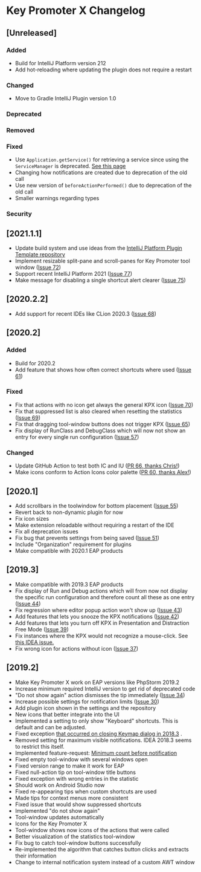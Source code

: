 # Key Promoter X Changelog

## [Unreleased]

### Added

- Build for IntelliJ Platform version 212
- Add hot-reloading where updating the plugin does not require a restart

### Changed

- Move to Gradle IntelliJ Plugin version 1.0

### Deprecated

### Removed

### Fixed

- Use `Application.getService()` for retrieving a service since using the `ServiceManager`
  is deprecated. [See this page](https://plugins.jetbrains.com/docs/intellij/plugin-services.html#retrieving-a-service)
- Changing how notifications are created due to deprecation of the old call
- Use new version of `beforeActionPerformed()` due to deprecation of the old call
- Smaller warnings regarding types

### Security

## [2021.1.1]

- Update build system and use ideas from the
  [IntelliJ Platform Plugin Template repository](https://github.com/JetBrains/intellij-platform-plugin-template)
- Implement resizable split-pane and scroll-panes for Key Promoter tool window
  ([Issue 72](https://github.com/halirutan/IntelliJ-Key-Promoter-X/issues/72))
- Support recent IntelliJ Platform 2021
  ([Issue 77](https://github.com/halirutan/IntelliJ-Key-Promoter-X/issues/77))
- Make message for disabling a single shortcut alert clearer
  ([Issue 75](https://github.com/halirutan/IntelliJ-Key-Promoter-X/issues/75))

## [2020.2.2]

- Add support for recent IDEs like CLion 2020.3
  ([Issue 68](https://github.com/halirutan/IntelliJ-Key-Promoter-X/issues/68))

## [2020.2]

### Added

- Build for 2020.2
- Add feature that shows how often correct shortcuts where
  used ([Issue 61](https://github.com/halirutan/IntelliJ-Key-Promoter-X/issues/61))

### Fixed

- Fix that actions with no icon get always the general KPX
  icon ([Issue 70](https://github.com/halirutan/IntelliJ-Key-Promoter-X/issues/70))
- Fix that suppressed list is also cleared when resetting the
  statistics ([Issue 69](https://github.com/halirutan/IntelliJ-Key-Promoter-X/issues/69))
- Fix that dragging tool-window buttons does not trigger
  KPX ([Issue 65](https://github.com/halirutan/IntelliJ-Key-Promoter-X/issues/65))
- Fix display of RunClass and DebugClass which will now not show an entry for every single run
  configuration ([Issue 57](https://github.com/halirutan/IntelliJ-Key-Promoter-X/issues/57))

### Changed

- Update GitHub Action to test both IC and
  IU ([PR 66, thanks Chris!](https://github.com/halirutan/IntelliJ-Key-Promoter-X/pull/66))
- Make icons conform to Action Icons color
  palette ([PR 60, thanks Alex!](https://github.com/halirutan/IntelliJ-Key-Promoter-X/pull/60))

## [2020.1]

- Add scrollbars in the toolwindow for bottom
  placement ([Issue 55](https://github.com/halirutan/IntelliJ-Key-Promoter-X/issues/55))
- Revert back to non-dynamic plugin for now
- Fix icon sizes
- Make extension reloadable without requiring a restart of the IDE
- Fix all deprecation issues
- Fix bug that prevents settings from being
  saved ([Issue 51](https://github.com/halirutan/IntelliJ-Key-Promoter-X/issues/51))
- Include "Organization" requirement for plugins
- Make compatible with 2020.1 EAP products

## [2019.3]

- Make compatible with 2019.3 EAP products
- Fix display of Run and Debug actions which will from now not display the specific run configuration and therefore
  count all these as one entry ([Issue 44](https://github.com/halirutan/IntelliJ-Key-Promoter-X/issues/44))
- Fix regression where editor popup action won't show
  up ([Issue 43](https://github.com/halirutan/IntelliJ-Key-Promoter-X/issues/42))
- Add features that lets you snooze the KPX
  notifications ([Issue 42](https://github.com/halirutan/IntelliJ-Key-Promoter-X/issues/42))
- Add features that lets you turn off KPX in Presentation and Distraction Free
  Mode ([Issue 39](https://github.com/halirutan/IntelliJ-Key-Promoter-X/issues/39))
- Fix instances where the KPX would not recognize a mouse-click.
  See [this IDEA issue.](https://youtrack.jetbrains.com/issue/IDEA-219133)
- Fix wrong icon for actions without icon ([Issue 37](https://github.com/halirutan/IntelliJ-Key-Promoter-X/issues/37))

## [2019.2]

- Make Key Promoter X work on EAP versions like PhpStorm 2019.2
- Increase minimum required IntelliJ version to get rid of deprecated code
- "Do not show again" action dismisses the tip
  immediately ([Issue 34](https://github.com/halirutan/IntelliJ-Key-Promoter-X/issues/34))
- Increase possible settings for notification limits
  ([Issue 30](https://github.com/halirutan/IntelliJ-Key-Promoter-X/issues/30))
- Add plugin icon shown in the settings and the repository
- New icons that better integrate into the UI
- Implemented a setting to only show "Keyboard" shortcuts. This is default and can be adjusted.
- Fixed
  exception [that occurred on closing Keymap dialog in 2018.3](https://github.com/halirutan/IntelliJ-Key-Promoter-X/issues/27)
  .
- Removed setting for maximum visible notifications. IDEA 2018.3 seems to restrict this itself.
- Implemented feature-request:
  [Minimum count before notification](https://github.com/halirutan/IntelliJ-Key-Promoter-X/issues/20#event-1720427835)
- Fixed empty tool-window with several windows open
- Fixed version range to make it work for EAP
- Fixed null-action tip on tool-window title buttons
- Fixed exception with wrong entries in the statistic
- Should work on Android Studio now
- Fixed re-appearing tips when custom shortcuts are used
- Made tips for context menus more consistent
- Fixed issue that would show suppressed shortcuts
- Implemented "do not show again"
- Tool-window updates automatically
- Icons for the Key Promoter X
- Tool-window shows now icons of the actions that were called
- Better visualization of the statistics tool-window
- Fix bug to catch tool-window buttons successfully
- Re-implemented the algorithm that catches button clicks and extracts their information
- Change to internal notification system instead of a custom AWT window
